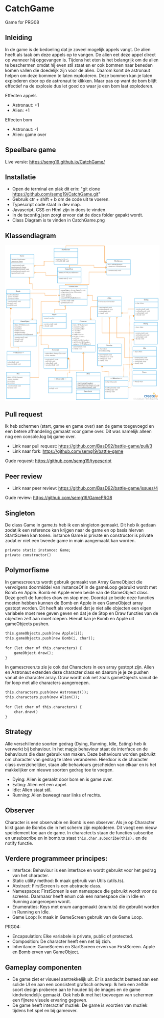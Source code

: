 # CatchGame
Game for PRG08

## Inleiding

In de game is de bedoeling dat je zoveel mogelijk appels vangt. De alien heeft als taak om deze appels op te vangen. De alien eet deze appel direct op wanneer hij opgevangen is. Tijdens het eten is het belangrijk om de alien te beschermen omdat hij even stil staat en er ook bommen naar beneden komen vallen die doedelijk zijn voor de alien. Daarom komt de astronaut helpen om deze bommen te laten exploderen. Deze bommen kan je laten exploderen door op de astronaut te klikken. Maar pas op want de bom blijft effectief na de explosie dus let goed op waar je een bom laat exploderen. 

Effecten appels
- Astronaut: +1
- Alien: +1

Effecten bom
- Astronaut: -1
- Alien: game over

## Speelbare game

Live versie: https://semg19.github.io/CatchGame/

## Installatie

- Open de terminal en plak dit erin: "git clone https://github.com/semg19/CatchGame.git"
- Gebruik ctr + shift + b om de code uit te voeren.
- Typescript code staat in dev map.
- Javascript, CSS en Html zijn in docs te vinden.
- In de tsconfig.json zorgt ervoor dat de docs folder gepakt wordt.
- Class Diagram is te vinden in CatchGame.png

## Klassendiagram

![alt text](https://github.com/semg19/CatchGame/blob/master/CatchGame.png)

## Pull request

Ik heb schermen (start, game en game over) aan de game toegevoegd en een betere afhandeling gemaakt voor game over. Dit was namelijk alleen nog een console.log bij game over.

- Link naar pull request: https://github.com/BasD92/battle-game/pull/3
- Link naar fork: https://github.com/semg19/battle-game

Oude request: https://github.com/semg19/typescript

## Peer review

- Link naar peer review: https://github.com/BasD92/battle-game/issues/4

Oude review: https://github.com/semg19/GamePRG8

## Singleton

De class Game in game.ts heb ik een singleton gemaakt. Dit heb ik gedaan zodat ik een reference kan krijgen naar de game en op basis hiervan StartScreen kan tonen. instance Game is private en constructor is private zodat er niet een tweede game in main aangemaakt kan worden.

```
private static instance: Game; 
private constructor()
```

## Polymorfisme

In gamescreen.ts wordt gebruik gemaakt van Array GameObject die vervolgens doormiddel van instanceOf in de gameLoop gebruikt wordt met Bomb en Apple. Bomb en Apple erven beide van de GameObject class. Deze geeft de functies draw en stop mee. Doordat ze beide deze functies moeten hebben kunnen de Bomb en Apple in een GameObject array gestopt worden. Dit heeft als voordeel dat je niet alle objecten een eigen variabele moet mee geven geven en dat je de Stop en Draw functies van de objecten zelf aan moet roepen. Hieruit kan je Bomb en Apple uit gameObjects pushen. 

```
this.gameObjects.push(new Apple(i));
this.gameObjects.push(new Bomb(i, char)); 

for (let char of this.characters) {                    
    gameObject.draw(); 
}
```

In gamescreen.ts zie je ook dat Characters in een array gestopt zijn. Alien en Astronaut extenden deze character class en daarom je je ze pushen vanuit de character array. Draw wordt ook net zoals gameObjects vanuit de for loop met alle characters aangeroepen.

```
this.characters.push(new Astronaut());
this.characters.push(new Alien());

for (let char of this.characters) {
    char.draw()
}
```

## Strategy

Alle verschillende soorten gedrag (Dying, Running, Idle, Eating) heb ik verwerkt bij behaviour. In het mapje behaviour staat de interface en de behaviours die daar gebruik van maken. Deze behaviours worden gebruikt om character van gedrag te laten veranderen. Hierdoor is de character class overzichelijker, staan alle behaviours gescheiden van elkaar en is het makkelijker om nieuwe soorten gedrag toe te voegen.

- Dying: Alien is geraakt door bom en is game over.
- Eating: Alien eet een appel.
- Idle: Alien staat stil.
- Running: Alien beweegt naar links of rechts.

## Observer

Character is een observable en Bomb is een observer. Als je op Character klikt gaan de Bombs die in het scherm zijn exploderen. Dit voegt een nieuw spelelement toe aan de game. In character.ts staan de functies subscribe en unsubscribe en in bomb.ts staat ```this.char.subscribe(this);``` en de notify functie.

## Verdere programmeer principes:

- Interface: Behaviour is een interface en wordt gebruikt voor het gedrag van het character.
- Static utility method: Ik maak gebruik van Utils (utils.ts).
- Abstract: FirstScreen is een abstracte class.
- Namespaces: FirstScreen is een namespace die gebruikt wordt voor de screens. Daarnaasr heeft enum ook een namespace die in Idle en Running aangeroepen wordt.
- Enumeraties: Keys met enum aangemaakt (enum.ts) die gebruikt worden in Running en Idle.
- Game Loop: Ik maak in GameScreen gebruik van de Game Loop.

PRG04:
-   Encapsulation: Elke variabele is private, public of protected. 
-   Composition: De character heeft een net bij zich.
-   Inheritance: GameScreen en StartScreen erven van FirstScreen. Apple en Bomb erven van GameObject.

## Gameplay componenten
- De game ziet er visueel aantrekkelijk uit. Er is aandacht besteed aan een
solide UI en aan een consistent grafisch ontwerp: Ik heb een zelfde soort design proberen aan te houden bij de images en de game kindvriendelijk gemaakt. Ook heb ik met het toevoegen van schermen een fijnere visuele ervaring gegeven.
- De game heeft interactief muziek: De game is voorzien van muziek tijdens het spel en bij gameover.
